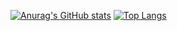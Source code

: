 [![Anurag's GitHub stats](https://github-readme-stats.vercel.app/api?username=Leon840113&theme=ambient_gradient&show_icons=true)](https://github.com/Leon840113)
[![Top Langs](https://github-readme-stats.vercel.app/api/top-langs/?username=Leon840113&theme=gruvbox_light)](https://github.com/anuraghazra/github-readme-stats)
